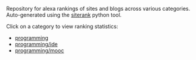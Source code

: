 Repository for alexa rankings of sites and blogs across various categories.
Auto-generated using the [siterank](https://github.com/prahladyeri/siterank) python tool.
    
Click on a category to view ranking statistics:
    
- [programming](programming.md)
- [programming/ide](programming_ide.md)
- [programming/mooc](programming_mooc.md)
